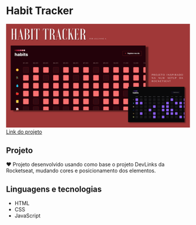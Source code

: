 <h1> Habit Tracker </h1>
<img src="imagens/capa.png" alt="Imagem de capa do post mostrando a minha versão e a versão original">
<a href="https://jullystudies.github.io/nlw-11-setup/" target="_blank">Link do projeto</a>

<h2>Projeto</h2>
    <p> ♥ Projeto desenvolvido usando como base o projeto DevLinks da Rocketseat, mudando cores e posicionamento dos elementos.
    </p>

<h2>Linguagens e tecnologias</h2>

<ul>
    <li> HTML
    <li> CSS
    <li> JavaScript
</ul>
